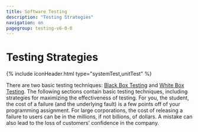 ```yaml
---
title: Software Testing
description: "Testing Strategies"
navigation: on
pagegroup: testing-v6-0-0
--- 
```


# Testing Strategies
{% include iconHeader.html type="systemTest,unitTest" %}

There are two basic testing techniques: [Black Box Testing](bbt)
and [White Box Testing](wbt). The following sections contain basic
testing techniques, including strategies for maximizing the
effectiveness of testing. For you, the student, the cost of a failure
(and the underlying fault) is a few points off of your programming
assignment. For large corporations, the cost of releasing a failure to
users can be in the millions, if not billions, of dollars. A mistake can
also lead to the loss of customers’ confidence in the company.
